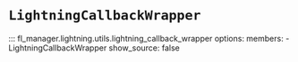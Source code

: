 # `LightningCallbackWrapper`

::: fl_manager.lightning.utils.lightning_callback_wrapper
    options:
      members:
      - LightningCallbackWrapper
      show_source: false

